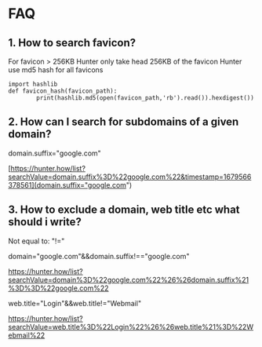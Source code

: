 # FAQ

## 1. How to search favicon?

For favicon > 256KB Hunter only take head 256KB of the favicon
Hunter use md5 hash for all favicons

```
import hashlib
def favicon_hash(favicon_path):
        print(hashlib.md5(open(favicon_path,'rb').read()).hexdigest())
```

## 2. How can I search for subdomains of a given domain?

domain.suffix="google.com"

[https://hunter.how/list?searchValue=domain.suffix%3D%22google.com%22&timestamp=1679566378561](domain.suffix="google.com")

## 3. How to exclude a domain, web title etc what should i write?

Not equal to: "!=" 

domain="google.com"&&domain.suffix!=="google.com"

https://hunter.how/list?searchValue=domain%3D%22google.com%22%26%26domain.suffix%21%3D%3D%22google.com%22

web.title="Login"&&web.title!="Webmail"

https://hunter.how/list?searchValue=web.title%3D%22Login%22%26%26web.title%21%3D%22Webmail%22
